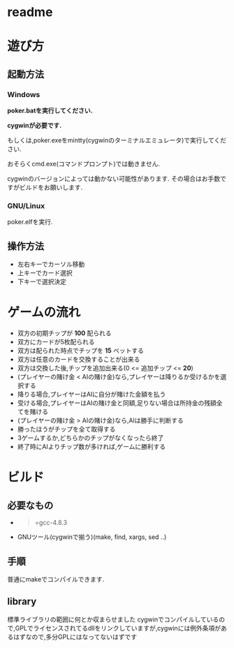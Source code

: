 # readme

# 遊び方

## 起動方法

### Windows

**poker.batを実行してください.**

**cygwinが必要です.**

もしくは,poker.exeをmintty(cygwinのターミナルエミュレータ)で実行してください.

おそらくcmd.exe(コマンドプロンプト)では動きません.

cygwinのバージョンによっては動かない可能性があります.
その場合はお手数ですがビルドをお願いします.

### GNU/Linux

poker.elfを実行.

## 操作方法

* 左右キーでカーソル移動
* 上キーでカード選択
* 下キーで選択決定

# ゲームの流れ

* 双方の初期チップが **100** 配られる
* 双方にカードが5枚配られる
* 双方は配られた時点でチップを **15** ベットする
* 双方は任意のカードを交換することが出来る
* 双方は交換した後,チップを追加出来る(0 <= 追加チップ <= **20**)
* (プレイヤーの賭け金 < AIの賭け金)なら,プレイヤーは降りるか受けるかを選択する
* 降りる場合,プレイヤーはAIに自分が賭けた金額を払う
* 受ける場合,プレイヤーはAIの賭け金と同額,足りない場合は所持金の残額全てを賭ける
* (プレイヤーの賭け金 > AIの賭け金)なら,AIは勝手に判断する
* 勝ったほうがチップを全て取得する
* 3ゲームするか,どちらかのチップがなくなったら終了
* 終了時にAIよりチップ数が多ければ,ゲームに勝利する

# ビルド

## 必要なもの

* >=gcc-4.8.3
* GNUツール(cygwinで揃う)(make, find, xargs, sed ..)

## 手順

普通にmakeでコンパイルできます.

## library

標準ライブラリの範囲に何とか収まらせました
cygwinでコンパイルしているので,GPLでライセンスされてるdllをリンクしていますが,cygwinには例外条項があるはずなので,多分GPLにはなってないはずです
